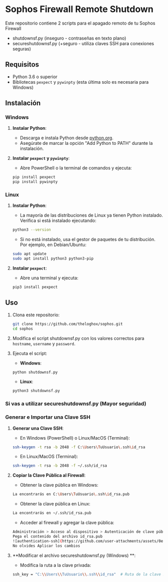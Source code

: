 # Sophos Firewall Remote Shutdown
Este repositorio contiene 2 scripts para el apagado remoto de tu Sophos Firewall

- shutdownsf.py (inseguro - contraseñas en texto plano)
- secureshutdownsf.py (+seguro - utiliza claves SSH para conexiones seguras)

## Requisitos

- Python 3.6 o superior
- Bibliotecas `pexpect` y `pywinpty` (esta última solo es necesaria para Windows)

## Instalación

### Windows

1. **Instalar Python**:
    - Descarga e instala Python desde [python.org](https://www.python.org/downloads/windows/).
    - Asegúrate de marcar la opción "Add Python to PATH" durante la instalación.

2. **Instalar `pexpect` y `pywinpty`**:
    - Abre PowerShell o la terminal de comandos y ejecuta:
    ```sh
    pip install pexpect
    pip install pywinpty
    ```

### Linux

1. **Instalar Python**:
    - La mayoría de las distribuciones de Linux ya tienen Python instalado. Verifica si está instalado ejecutando:
    ```sh
    python3 --version
    ```
    - Si no está instalado, usa el gestor de paquetes de tu distribución. Por ejemplo, en Debian/Ubuntu:
    ```sh
    sudo apt update
    sudo apt install python3 python3-pip
    ```

2. **Instalar `pexpect`**:
    - Abre una terminal y ejecuta:
    ```sh
    pip3 install pexpect
    ```

## Uso

1. Clona este repositorio:
    ```sh
    git clone https://github.com/theloghox/sophos.git
    cd sophos
    ```

2. Modifica el script shutdownsf.py con los valores correctos para `hostname`, `username` y `password`.

3. Ejecuta el script:

    - **Windows**:
    ```sh
    python shutdownsf.py
    ```

    - **Linux**:
    ```sh
    python3 shutdownsf.py
    ```

### Si vas a utilizar secureshutdownsf.py (Mayor seguridad)

### Generar e Importar una Clave SSH

1. **Generar una Clave SSH**:
    - En Windows (PowerShell) o Linux/MacOS (Terminal):
    ```sh
    ssh-keygen -t rsa -b 2048 -f C:\Users\TuUsuario\.ssh\id_rsa
    ```

   - En Linux/MacOS (Terminal):
    ```sh
    ssh-keygen -t rsa -b 2048 -f ~/.ssh/id_rsa
    ```

2. **Copiar la Clave Pública al Firewall**:
    - Obtener la clave pública en Windows:
    ```sh
    La encontrarás en C:\Users\TuUsuario\.ssh\id_rsa.pub
    ```
     - Obtener la clave pública en Linux:
    ```sh
    La encontrarás en ~/.ssh/id_rsa.pub
    ```
    - Acceder al firewall y agregar la clave pública:
    ```sh
    Administración > Acceso al dispositivo > Autenticación de clave pública para el administrador
    Pega el contenido del archivo id_rsa.pub
    ![authentication-ssh](https://github.com/user-attachments/assets/0e744fa6-c8ee-4f29-a50f-da7bbc2e15d9)
    No olvides Aplicar los cambios
    ```

3. **Modificar el archivo secureshutdownsf.py (Windows) **:
    - Modifica la ruta a la clave privada:
    ```sh
    ssh_key = "C:\\Users\\TuUsuario\\.ssh\\id_rsa"  # Ruta de la clave SSH en Windows
    ```



